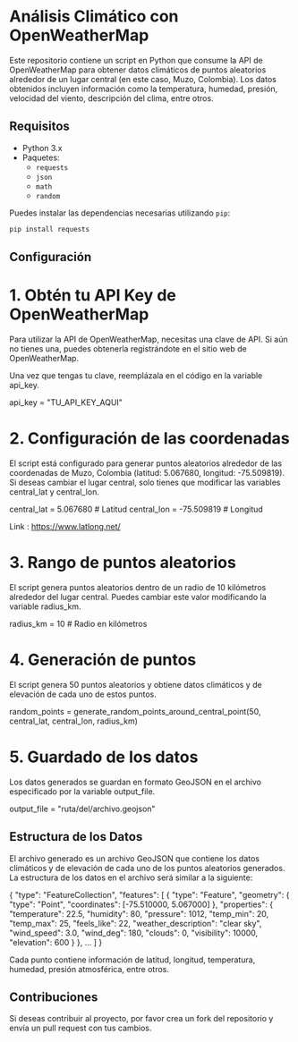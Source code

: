 # Análisis Climático con OpenWeatherMap

Este repositorio contiene un script en Python que consume la API de OpenWeatherMap para obtener datos climáticos de puntos aleatorios alrededor de un lugar central (en este caso, Muzo, Colombia). Los datos obtenidos incluyen información como la temperatura, humedad, presión, velocidad del viento, descripción del clima, entre otros.

## Requisitos

- Python 3.x
- Paquetes:
  - `requests`
  - `json`
  - `math`
  - `random`

Puedes instalar las dependencias necesarias utilizando `pip`:

```bash
pip install requests

```

##  Configuración
# 1. Obtén tu API Key de OpenWeatherMap
Para utilizar la API de OpenWeatherMap, necesitas una clave de API. Si aún no tienes una, puedes obtenerla registrándote en el sitio web de OpenWeatherMap.

Una vez que tengas tu clave, reemplázala en el código en la variable api_key.

api_key = "TU_API_KEY_AQUI"

# 2. Configuración de las coordenadas
El script está configurado para generar puntos aleatorios alrededor de las coordenadas de Muzo, Colombia (latitud: 5.067680, longitud: -75.509819). Si deseas cambiar el lugar central, solo tienes que modificar las variables central_lat y central_lon.

central_lat = 5.067680  # Latitud 
central_lon = -75.509819  # Longitud 

Link : https://www.latlong.net/

# 3. Rango de puntos aleatorios
El script genera puntos aleatorios dentro de un radio de 10 kilómetros alrededor del lugar central. Puedes cambiar este valor modificando la variable radius_km.

radius_km = 10  # Radio en kilómetros

# 4. Generación de puntos
El script genera 50 puntos aleatorios y obtiene datos climáticos y de elevación de cada uno de estos puntos.

random_points = generate_random_points_around_central_point(50, central_lat, central_lon, radius_km)

# 5. Guardado de los datos
Los datos generados se guardan en formato GeoJSON en el archivo especificado por la variable output_file.

output_file = "ruta/del/archivo.geojson"


## Estructura de los Datos
El archivo generado es un archivo GeoJSON que contiene los datos climáticos y de elevación de cada uno de los puntos aleatorios generados. La estructura de los datos en el archivo será similar a la siguiente:

{
    "type": "FeatureCollection",
    "features": [
        {
            "type": "Feature",
            "geometry": {
                "type": "Point",
                "coordinates": [-75.510000, 5.067000]
            },
            "properties": {
                "temperature": 22.5,
                "humidity": 80,
                "pressure": 1012,
                "temp_min": 20,
                "temp_max": 25,
                "feels_like": 22,
                "weather_description": "clear sky",
                "wind_speed": 3.0,
                "wind_deg": 180,
                "clouds": 0,
                "visibility": 10000,
                "elevation": 600
            }
        },
        ...
    ]
}


Cada punto contiene información de latitud, longitud, temperatura, humedad, presión atmosférica, entre otros.

## Contribuciones
Si deseas contribuir al proyecto, por favor crea un fork del repositorio y envía un pull request con tus cambios.

